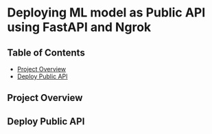 # Deploying ML model as Public API using FastAPI and Ngrok

## Table of Contents
- [Project Overview](#project-overview)
- [Deploy Public API](#deploy-public-api)

## Project Overview

## Deploy Public API
